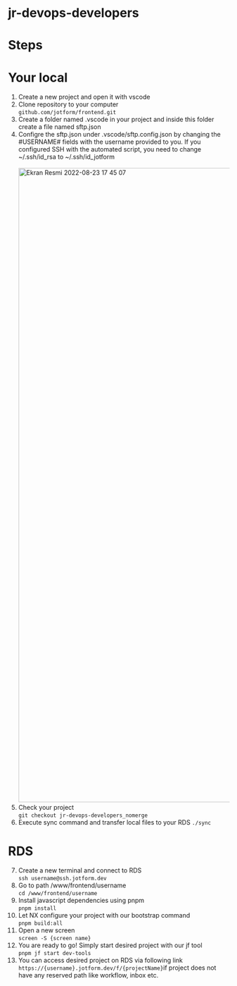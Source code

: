# jr-devops-developers
# Steps 
# Your local
1. Create a new project and open it with vscode <br>
2. Clone repository to your computer <br>
`github.com/jotform/frontend.git` <br>
3. Create a folder named .vscode in your project and inside this folder create a file named sftp.json <br>
4. Configre the sftp.json under .vscode/sftp.config.json by changing the #USERNAME# fields with the username provided to you. If you configured SSH with the automated script, you need to change ~/.ssh/id_rsa to ~/.ssh/id_jotform <br> <br>
<img width="1440" alt="Ekran Resmi 2022-08-23 17 45 07" src="https://user-images.githubusercontent.com/79723267/186188763-6746377d-9c8e-4317-8431-88a178391028.png"> <br>
5. Check your project <br>
`git checkout jr-devops-developers_nomerge`
6. Execute sync command and transfer local files to your RDS `./sync` <br>
# RDS <br>
7. Create a new terminal and connect to RDS <br>
`ssh username@ssh.jotform.dev` <br>
8. Go to path /www/frontend/username <br>
`cd /www/frontend/username` <br>
9. Install javascript dependencies using pnpm <br>
  `pnpm install` <br>
10. Let NX configure your project with our bootstrap command <br>
  `pnpm build:all` <br>
11. Open a new screen <br>
`screen -S {screen name}` <br>
12. You are ready to go! Simply start desired project with our jf tool <br>
`pnpm jf start dev-tools` <br>
13. You can access desired project on RDS via following link `https://{username}.jotform.dev/f/{projectName}`if project does not have any reserved path like workflow, inbox etc. <br>











